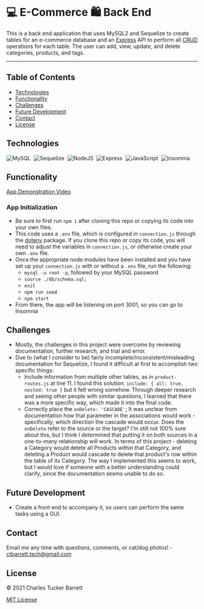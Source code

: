 
# 💻 E-Commerce 🛍️ Back End

This is a back end application that uses MySQL2 and Sequelize to create tables for an e-commerce database and an [Express](https://expressjs.com/) API to perform all [CRUD](https://en.wikipedia.org/wiki/Create,_read,_update_and_delete) operations for each table. The user can add, view, update, and delete categories, products, and tags.

---

## Table of Contents
* [Technologies](#technologies)
* [Functionality](#functionality)
* [Challenges](#challenges)
* [Future Development](#future-development)
* [Contact](#contact)
* [License](#license)


## Technologies

![MySQL](https://img.shields.io/badge/MySQL-coral?style=for-the-badge&logo=mysql&logoColor=darkblue)&nbsp;
![Sequelize](https://img.shields.io/badge/Sequelize-blue?style=for-the-badge&logo=Sequelize)&nbsp;
![NodeJS](https://img.shields.io/badge/node.js-6DA55F?style=for-the-badge&logo=node.js&logoColor=white)&nbsp;
![Express](https://img.shields.io/badge/Express.js-000000?style=for-the-badge&logo=express&logoColor=white)&nbsp;
![JavaScript](https://img.shields.io/badge/javascript-%23323330.svg?style=for-the-badge&logo=javascript&logoColor=%23F7DF1E)&nbsp;
![Insomnia](https://img.shields.io/badge/Insomnia-5849be?style=for-the-badge&logo=Insomnia&logoColor=white)&nbsp;


## Functionality

[App Demonstration  Video](https://youtu.be/K3uBsWA2X5M)


### App Initialization
* Be sure to first run <code>npm i</code> after cloning this repo or copying its code into your own files.
* This code uses a `.env` file, which is configured in `connection.js` through the [dotenv](https://www.npmjs.com/package/dotenv) package. If you clone this repo or copy its code, you will need to adjust the variables in `connection.js`, or otherwise create your own `.env` file.
* Once the appropriate node modules have been installed and you have set up your `connection.js` with or without a `.env` file, run the following:
    * `mysql -u root -p`, followed by your MySQL password
    * `source ./db/schema.sql;`
    * `exit`
    * `npm run seed`
    * `npm start`
* From there, the app will be listening on port 3001, so you can go to Insomnia


## Challenges
* Mostly, the challenges in this project were overcome by reviewing documentation, further research, and trial and error.
* Due to (what I consider to be) fairly incomplete/inconsistent/misleading documentation for Sequelize, I found it difficult at first to accomplish two specific things:
    * Include information from multiple other tables, as in `product-routes.js` at line 11. I found this solution: `include: { all: true, nested: true }` but it felt wrong somehow. Through deeper research and seeing other people with similar questions, I learned that there was a more specific way, which made it into the final code.
    * Correctly place the `onDelete: 'CASCADE'`; It was unclear from documentation how that parameter in the associations would work - specifically, which direction the cascade would occur. Does the `onDelete` refer to the source or the target? I'm still not 100% sure about this, but I think I determined that putting it on both sources in a one-to-many relationship will work. In terms of this project - deleting a Category would delete all Products within that Category, and deleting a Product would cascade to delete that product's row within the table of its Category. The way I implemented this seems to work, but I would love if someone with a better understanding could clarify, since the documentation seems unable to do so.


## Future Development
* Create a front end to accompany it, so users can perform the same tasks using a GUI.


## Contact
Email me any time with questions, comments, or cat/dog photos! - ctbarrett.tech@gmail.com


## License
&copy; 2021 Charles Tucker Barrett

[MIT License](https://opensource.org/licenses/MIT)
